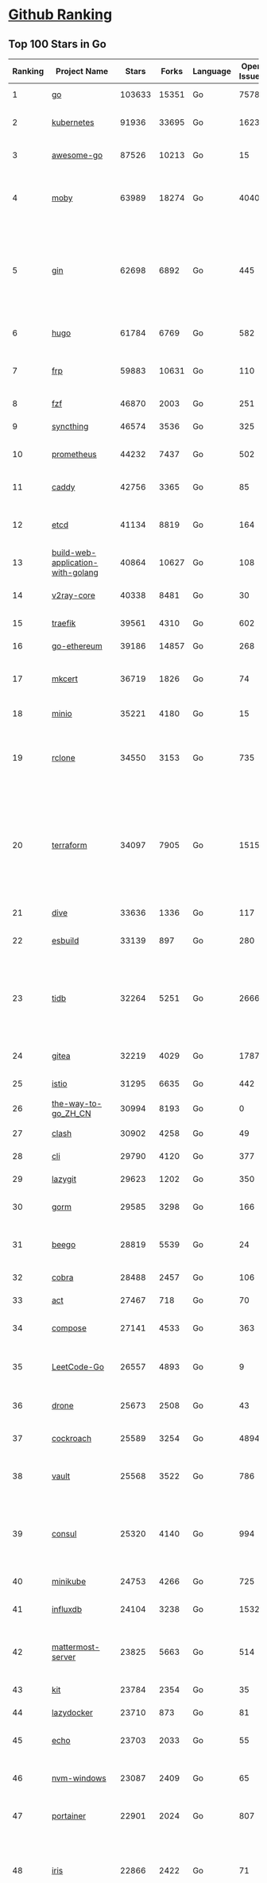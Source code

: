 [Github Ranking](../README.md)
==========

## Top 100 Stars in Go

| Ranking | Project Name | Stars | Forks | Language | Open Issues | Description | Last Commit |
| ------- | ------------ | ----- | ----- | -------- | ----------- | ----------- | ----------- |
| 1 | [go](https://github.com/golang/go) | 103633 | 15351 | Go | 7578 | The Go programming language | 2022-09-11T14:43:45Z |
| 2 | [kubernetes](https://github.com/kubernetes/kubernetes) | 91936 | 33695 | Go | 1623 | Production-Grade Container Scheduling and Management | 2022-09-12T01:03:56Z |
| 3 | [awesome-go](https://github.com/avelino/awesome-go) | 87526 | 10213 | Go | 15 | A curated list of awesome Go frameworks, libraries and software | 2022-09-10T08:59:20Z |
| 4 | [moby](https://github.com/moby/moby) | 63989 | 18274 | Go | 4040 | Moby Project - a collaborative project for the container ecosystem to assemble container-based systems | 2022-09-11T10:12:30Z |
| 5 | [gin](https://github.com/gin-gonic/gin) | 62698 | 6892 | Go | 445 | Gin is a HTTP web framework written in Go (Golang). It features a Martini-like API with much better performance -- up to 40 times faster. If you need smashing performance, get yourself some Gin. | 2022-09-10T19:10:29Z |
| 6 | [hugo](https://github.com/gohugoio/hugo) | 61784 | 6769 | Go | 582 | The world’s fastest framework for building websites. | 2022-09-11T05:00:24Z |
| 7 | [frp](https://github.com/fatedier/frp) | 59883 | 10631 | Go | 110 | A fast reverse proxy to help you expose a local server behind a NAT or firewall to the internet. | 2022-09-08T09:16:45Z |
| 8 | [fzf](https://github.com/junegunn/fzf) | 46870 | 2003 | Go | 251 | :cherry_blossom: A command-line fuzzy finder | 2022-09-10T02:38:41Z |
| 9 | [syncthing](https://github.com/syncthing/syncthing) | 46574 | 3536 | Go | 325 | Open Source Continuous File Synchronization | 2022-09-11T21:36:42Z |
| 10 | [prometheus](https://github.com/prometheus/prometheus) | 44232 | 7437 | Go | 502 | The Prometheus monitoring system and time series database. | 2022-09-12T00:23:26Z |
| 11 | [caddy](https://github.com/caddyserver/caddy) | 42756 | 3365 | Go | 85 | Fast and extensible multi-platform web server with automatic HTTPS | 2022-09-11T03:44:39Z |
| 12 | [etcd](https://github.com/etcd-io/etcd) | 41134 | 8819 | Go | 164 | Distributed reliable key-value store for the most critical data of a distributed system | 2022-09-11T14:37:49Z |
| 13 | [build-web-application-with-golang](https://github.com/astaxie/build-web-application-with-golang) | 40864 | 10627 | Go | 108 | A golang ebook intro how to build a web with golang | 2022-09-10T14:22:24Z |
| 14 | [v2ray-core](https://github.com/v2ray/v2ray-core) | 40338 | 8481 | Go | 30 | A platform for building proxies to bypass network restrictions. | 2022-09-09T03:02:53Z |
| 15 | [traefik](https://github.com/traefik/traefik) | 39561 | 4310 | Go | 602 | The Cloud Native Application Proxy | 2022-09-11T15:59:58Z |
| 16 | [go-ethereum](https://github.com/ethereum/go-ethereum) | 39186 | 14857 | Go | 268 | Official Go implementation of the Ethereum protocol | 2022-09-11T19:17:12Z |
| 17 | [mkcert](https://github.com/FiloSottile/mkcert) | 36719 | 1826 | Go | 74 | A simple zero-config tool to make locally trusted development certificates with any names you'd like. | 2022-09-01T12:21:51Z |
| 18 | [minio](https://github.com/minio/minio) | 35221 | 4180 | Go | 15 | Multi-Cloud :cloud: Object Storage  | 2022-09-11T04:45:19Z |
| 19 | [rclone](https://github.com/rclone/rclone) | 34550 | 3153 | Go | 735 | "rsync for cloud storage" - Google Drive, S3, Dropbox, Backblaze B2, One Drive, Swift, Hubic, Wasabi, Google Cloud Storage, Yandex Files | 2022-09-09T16:43:38Z |
| 20 | [terraform](https://github.com/hashicorp/terraform) | 34097 | 7905 | Go | 1515 | Terraform enables you to safely and predictably create, change, and improve infrastructure. It is an open source tool that codifies APIs into declarative configuration files that can be shared amongst team members, treated as code, edited, reviewed, and versioned. | 2022-09-10T01:06:02Z |
| 21 | [dive](https://github.com/wagoodman/dive) | 33636 | 1336 | Go | 117 | A tool for exploring each layer in a docker image | 2022-09-09T23:34:29Z |
| 22 | [esbuild](https://github.com/evanw/esbuild) | 33139 | 897 | Go | 280 | An extremely fast JavaScript and CSS bundler and minifier | 2022-09-11T00:40:00Z |
| 23 | [tidb](https://github.com/pingcap/tidb) | 32264 | 5251 | Go | 2666 | TiDB is an open-source, cloud-native, distributed, MySQL-Compatible database for elastic scale and real-time analytics. Try free: https://tidbcloud.com/free-trial | 2022-09-12T02:05:23Z |
| 24 | [gitea](https://github.com/go-gitea/gitea) | 32219 | 4029 | Go | 1787 | Git with a cup of tea, painless self-hosted git service | 2022-09-12T00:20:42Z |
| 25 | [istio](https://github.com/istio/istio) | 31295 | 6635 | Go | 442 | Connect, secure, control, and observe services. | 2022-09-12T02:32:45Z |
| 26 | [the-way-to-go_ZH_CN](https://github.com/unknwon/the-way-to-go_ZH_CN) | 30994 | 8193 | Go | 0 | 《The Way to Go》中文译本，中文正式名《Go 入门指南》 | 2022-08-06T12:54:01Z |
| 27 | [clash](https://github.com/Dreamacro/clash) | 30902 | 4258 | Go | 49 | A rule-based tunnel in Go. | 2022-09-02T08:59:00Z |
| 28 | [cli](https://github.com/cli/cli) | 29790 | 4120 | Go | 377 | GitHub’s official command line tool | 2022-09-11T13:27:25Z |
| 29 | [lazygit](https://github.com/jesseduffield/lazygit) | 29623 | 1202 | Go | 350 | simple terminal UI for git commands | 2022-09-11T11:04:36Z |
| 30 | [gorm](https://github.com/go-gorm/gorm) | 29585 | 3298 | Go | 166 | The fantastic ORM library for Golang, aims to be developer friendly | 2022-09-09T03:16:41Z |
| 31 | [beego](https://github.com/beego/beego) | 28819 | 5539 | Go | 24 | beego is an open-source, high-performance web framework for the Go programming language. | 2022-09-07T13:14:38Z |
| 32 | [cobra](https://github.com/spf13/cobra) | 28488 | 2457 | Go | 106 | A Commander for modern Go CLI interactions | 2022-09-11T21:48:43Z |
| 33 | [act](https://github.com/nektos/act) | 27467 | 718 | Go | 70 | Run your GitHub Actions locally 🚀 | 2022-09-12T02:35:04Z |
| 34 | [compose](https://github.com/docker/compose) | 27141 | 4533 | Go | 363 | Define and run multi-container applications with Docker | 2022-09-12T02:26:36Z |
| 35 | [LeetCode-Go](https://github.com/halfrost/LeetCode-Go) | 26557 | 4893 | Go | 9 | ✅ Solutions to LeetCode by Go, 100% test coverage, runtime beats 100% / LeetCode 题解 | 2022-09-11T04:39:33Z |
| 36 | [drone](https://github.com/harness/drone) | 25673 | 2508 | Go | 43 | Drone is a Container-Native, Continuous Delivery Platform | 2022-09-08T10:33:38Z |
| 37 | [cockroach](https://github.com/cockroachdb/cockroach) | 25589 | 3254 | Go | 4894 | CockroachDB - the open source, cloud-native distributed SQL database. | 2022-09-12T02:36:39Z |
| 38 | [vault](https://github.com/hashicorp/vault) | 25568 | 3522 | Go | 786 | A tool for secrets management, encryption as a service, and privileged access management | 2022-09-11T23:14:08Z |
| 39 | [consul](https://github.com/hashicorp/consul) | 25320 | 4140 | Go | 994 | Consul is a distributed, highly available, and data center aware solution to connect and configure applications across dynamic, distributed infrastructure. | 2022-09-11T07:08:46Z |
| 40 | [minikube](https://github.com/kubernetes/minikube) | 24753 | 4266 | Go | 725 | Run Kubernetes locally | 2022-09-12T00:03:24Z |
| 41 | [influxdb](https://github.com/influxdata/influxdb) | 24104 | 3238 | Go | 1532 | Scalable datastore for metrics, events, and real-time analytics | 2022-09-11T06:06:37Z |
| 42 | [mattermost-server](https://github.com/mattermost/mattermost-server) | 23825 | 5663 | Go | 514 | Mattermost is an open source platform for secure collaboration across the entire software development lifecycle. | 2022-09-11T18:46:00Z |
| 43 | [kit](https://github.com/go-kit/kit) | 23784 | 2354 | Go | 35 | A standard library for microservices. | 2022-08-26T00:50:32Z |
| 44 | [lazydocker](https://github.com/jesseduffield/lazydocker) | 23710 | 873 | Go | 81 | The lazier way to manage everything docker | 2022-09-06T05:47:43Z |
| 45 | [echo](https://github.com/labstack/echo) | 23703 | 2033 | Go | 55 | High performance, minimalist Go web framework | 2022-09-09T14:58:11Z |
| 46 | [nvm-windows](https://github.com/coreybutler/nvm-windows) | 23087 | 2409 | Go | 65 | A node.js version management utility for Windows. Ironically written in Go. | 2022-08-03T13:08:16Z |
| 47 | [portainer](https://github.com/portainer/portainer) | 22901 | 2024 | Go | 807 | Making Docker and Kubernetes management easy. | 2022-09-12T02:55:54Z |
| 48 | [iris](https://github.com/kataras/iris) | 22866 | 2422 | Go | 71 | The fastest HTTP/2 Go Web Framework. Easy to learn. Fast development with Code you control. Unbeatable cost-performance ratio :leaves: :rocket: \| 谢谢 \| | 2022-09-09T12:56:23Z |
| 49 | [nps](https://github.com/ehang-io/nps) | 22794 | 4189 | Go | 349 | 一款轻量级、高性能、功能强大的内网穿透代理服务器。支持tcp、udp、socks5、http等几乎所有流量转发，可用来访问内网网站、本地支付接口调试、ssh访问、远程桌面，内网dns解析、内网socks5代理等等……，并带有功能强大的web管理端。a lightweight, high-performance, powerful intranet penetration proxy server, with a powerful web management terminal. | 2022-08-06T06:31:51Z |
| 50 | [nsq](https://github.com/nsqio/nsq) | 22722 | 2796 | Go | 51 | A realtime distributed messaging platform | 2022-09-01T05:39:16Z |
| 51 | [helm](https://github.com/helm/helm) | 22576 | 6356 | Go | 292 | The Kubernetes Package Manager | 2022-09-11T23:25:08Z |
| 52 | [photoprism](https://github.com/photoprism/photoprism) | 22335 | 1246 | Go | 309 | AI-Powered Photos App for the Decentralized Web 🌈💎✨ | 2022-09-10T09:37:28Z |
| 53 | [fiber](https://github.com/gofiber/fiber) | 22290 | 1129 | Go | 23 | ⚡️ Express inspired web framework written in Go | 2022-09-11T22:37:34Z |
| 54 | [ngrok](https://github.com/inconshreveable/ngrok) | 22087 | 4087 | Go | 259 | Introspected tunnels to localhost | 2022-08-23T07:11:57Z |
| 55 | [faas](https://github.com/openfaas/faas) | 22086 | 1792 | Go | 23 | OpenFaaS - Serverless Functions Made Simple | 2022-09-08T10:21:52Z |
| 56 | [hub](https://github.com/github/hub) | 22019 | 2339 | Go | 236 | A command-line tool that makes git easier to use with GitHub. | 2022-08-25T15:28:57Z |
| 57 | [logrus](https://github.com/sirupsen/logrus) | 21263 | 2175 | Go | 4 | Structured, pluggable logging for Go. | 2022-08-20T06:28:21Z |
| 58 | [docker_practice](https://github.com/yeasy/docker_practice) | 21084 | 5375 | Go | 4 | Learn and understand Docker&Container technologies, with real DevOps practice! | 2022-07-20T08:56:45Z |
| 59 | [k3s](https://github.com/k3s-io/k3s) | 20942 | 1845 | Go | 346 | Lightweight Kubernetes | 2022-09-10T00:21:24Z |
| 60 | [croc](https://github.com/schollz/croc) | 20681 | 897 | Go | 84 | Easily and securely send things from one computer to another :crocodile: :package: | 2022-08-21T11:52:40Z |

